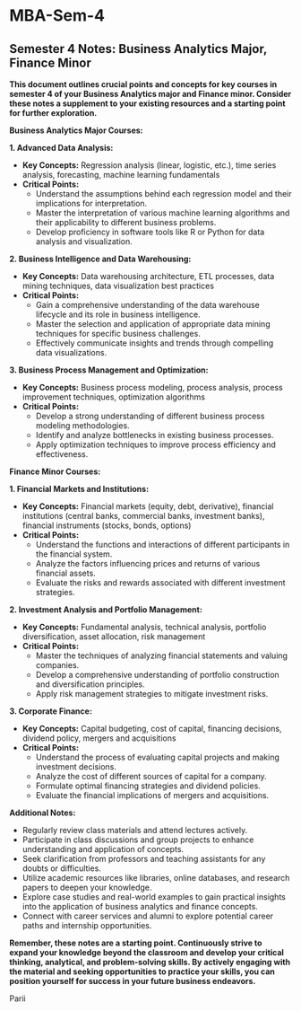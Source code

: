 # MBA-Sem-4
## Semester 4 Notes: Business Analytics Major, Finance Minor

**This document outlines crucial points and concepts for key courses in semester 4 of your Business Analytics major and Finance minor. Consider these notes a supplement to your existing resources and a starting point for further exploration.**

**Business Analytics Major Courses:**

**1. Advanced Data Analysis:**

* **Key Concepts:** Regression analysis (linear, logistic, etc.), time series analysis, forecasting, machine learning fundamentals
* **Critical Points:**
    * Understand the assumptions behind each regression model and their implications for interpretation.
    * Master the interpretation of various machine learning algorithms and their applicability to different business problems.
    * Develop proficiency in software tools like R or Python for data analysis and visualization.

**2. Business Intelligence and Data Warehousing:**

* **Key Concepts:** Data warehousing architecture, ETL processes, data mining techniques, data visualization best practices
* **Critical Points:**
    * Gain a comprehensive understanding of the data warehouse lifecycle and its role in business intelligence.
    * Master the selection and application of appropriate data mining techniques for specific business challenges.
    * Effectively communicate insights and trends through compelling data visualizations.

**3. Business Process Management and Optimization:**

* **Key Concepts:** Business process modeling, process analysis, process improvement techniques, optimization algorithms
* **Critical Points:**
    * Develop a strong understanding of different business process modeling methodologies.
    * Identify and analyze bottlenecks in existing business processes.
    * Apply optimization techniques to improve process efficiency and effectiveness.

**Finance Minor Courses:**

**1. Financial Markets and Institutions:**

* **Key Concepts:** Financial markets (equity, debt, derivative), financial institutions (central banks, commercial banks, investment banks), financial instruments (stocks, bonds, options)
* **Critical Points:**
    * Understand the functions and interactions of different participants in the financial system.
    * Analyze the factors influencing prices and returns of various financial assets.
    * Evaluate the risks and rewards associated with different investment strategies.

**2. Investment Analysis and Portfolio Management:**

* **Key Concepts:** Fundamental analysis, technical analysis, portfolio diversification, asset allocation, risk management
* **Critical Points:**
    * Master the techniques of analyzing financial statements and valuing companies.
    * Develop a comprehensive understanding of portfolio construction and diversification principles.
    * Apply risk management strategies to mitigate investment risks.

**3. Corporate Finance:**

* **Key Concepts:** Capital budgeting, cost of capital, financing decisions, dividend policy, mergers and acquisitions
* **Critical Points:**
    * Understand the process of evaluating capital projects and making investment decisions.
    * Analyze the cost of different sources of capital for a company.
    * Formulate optimal financing strategies and dividend policies.
    * Evaluate the financial implications of mergers and acquisitions.

**Additional Notes:**

* Regularly review class materials and attend lectures actively.
* Participate in class discussions and group projects to enhance understanding and application of concepts.
* Seek clarification from professors and teaching assistants for any doubts or difficulties.
* Utilize academic resources like libraries, online databases, and research papers to deepen your knowledge.
* Explore case studies and real-world examples to gain practical insights into the application of business analytics and finance concepts.
* Connect with career services and alumni to explore potential career paths and internship opportunities.

**Remember, these notes are a starting point. Continuously strive to expand your knowledge beyond the classroom and develop your critical thinking, analytical, and problem-solving skills. By actively engaging with the material and seeking opportunities to practice your skills, you can position yourself for success in your future business endeavors.**

Parii
